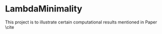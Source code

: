 # LambdaMinimality
This project is to illustrate certain computational results mentioned in Paper \cite
